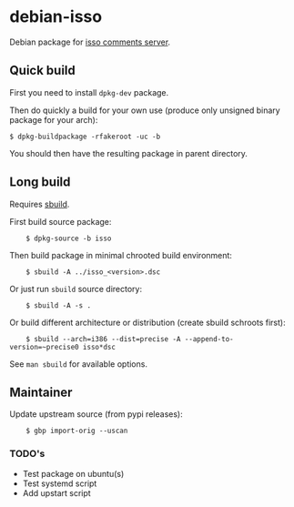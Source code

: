 # debian-isso

Debian package for [isso comments server](https://github.com/posativ/isso/).

## Quick build

First you need to install `dpkg-dev` package.

Then do quickly a build for your own use (produce only unsigned binary package for your arch):

    $ dpkg-buildpackage -rfakeroot -uc -b

You should then have the resulting package in parent directory.

## Long build

Requires [sbuild](https://wiki.debian.org/sbuild).

First build source package:

```
    $ dpkg-source -b isso
```

Then build package in minimal chrooted build environment:

```
    $ sbuild -A ../isso_<version>.dsc
```

Or just run `sbuild` source directory:

```
    $ sbuild -A -s .
```

Or build different architecture or distribution (create sbuild schroots first):

```
    $ sbuild --arch=i386 --dist=precise -A --append-to-version=~precise0 isso*dsc
```

See `man sbuild` for available options.

## Maintainer

Update upstream source (from pypi releases):

```
    $ gbp import-orig --uscan
```

### TODO's

* Test package on ubuntu(s)
* Test systemd script
* Add upstart script

